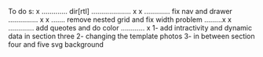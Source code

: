 To do s:
 x .............  dir[rtl]  .................... x
 x ............. fix nav and drawer ............... x
 x ....... remove nested grid and fix width problem .........x
 x ............. add queotes and do color ............ x
 1- add intractivity and dynamic data in section three
 2- changing the template photos
 3- in between section four and five svg background
 
